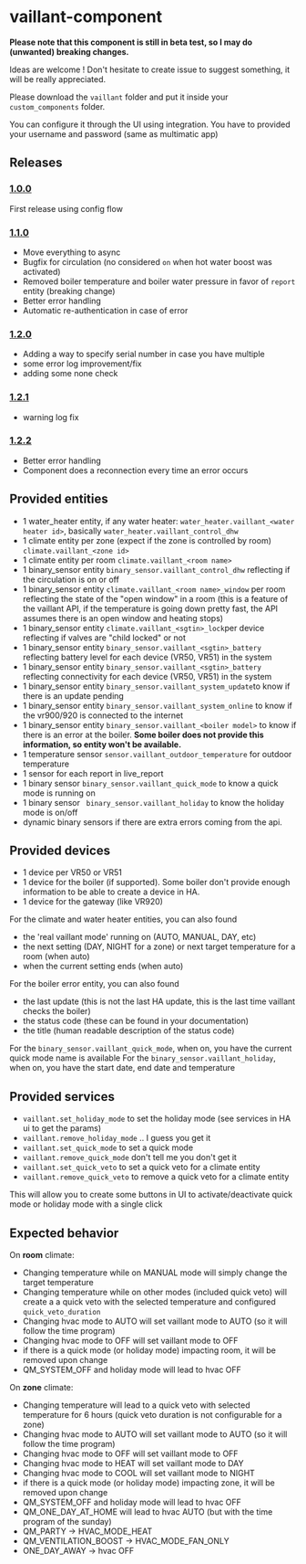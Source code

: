 # vaillant-component

**Please note that this component is still in beta test, so I may do (unwanted) breaking changes.**

Ideas are welcome ! Don't hesitate to create issue to suggest something, it will be really appreciated.

Please download the `vaillant` folder and put it inside your `custom_components` folder.

You can configure it through the UI using integration.
You have to provided your username and password (same as multimatic app)

## Releases
### [1.0.0](https://github.com/thomasgermain/vaillant-component/releases/tag/1.0.0)
First release using config flow
### [1.1.0](https://github.com/thomasgermain/vaillant-component/releases/tag/1.1.0)
- Move everything to async
- Bugfix for circulation (no considered `on` when hot water boost was activated)
- Removed boiler temperature and boiler water pressure in favor of `report` entity (breaking change)
- Better error handling
- Automatic re-authentication in case of error
### [1.2.0](https://github.com/thomasgermain/vaillant-component/releases/tag/1.2.0)
- Adding a way to specify serial number in case you have multiple
- some error log improvement/fix
- adding some none check
### [1.2.1](https://github.com/thomasgermain/vaillant-component/releases/tag/1.2.1)
- warning log fix
### [1.2.2](https://github.com/thomasgermain/vaillant-component/releases/tag/1.2.2)
- Better error handling
- Component does a reconnection every time an error occurs

## Provided entities
- 1 water_heater entity, if any water heater: `water_heater.vaillant_<water heater id>`, basically `water_heater.vaillant_control_dhw`
- 1 climate entity per zone (expect if the zone is controlled by room) `climate.vaillant_<zone id>`
- 1 climate entity per room `climate.vaillant_<room name>`
- 1 binary_sensor entity `binary_sensor.vaillant_control_dhw` reflecting if the circulation is on or off
- 1 binary_sensor entity `climate.vaillant_<room name>_window` per room reflecting the state of the "open window" in a room (this is a feature of the vaillant API, if the temperature is going down pretty fast, the API assumes there is an open window and heating stops)
- 1 binary_sensor entity `climate.vaillant_<sgtin>_lock`per device reflecting if valves are "child locked" or not
- 1 binary_sensor entity `binary_sensor.vaillant_<sgtin>_battery` reflecting battery level for each device (VR50, VR51) in the system
- 1 binary_sensor entity `binary_sensor.vaillant_<sgtin>_battery` reflecting connectivity for each device (VR50, VR51) in the system
- 1 binary_sensor entity `binary_sensor.vaillant_system_update`to know if there is an update pending
- 1 binary_sensor entity `binary_sensor.vaillant_system_online` to know if the vr900/920 is connected to the internet
- 1 binary_sensor entity `binary_sensor.vaillant_<boiler model>` to know if there is an error at the boiler. **Some boiler does not provide this information, so entity won't be available.**
- 1 temperature sensor `sensor.vaillant_outdoor_temperature` for outdoor temperature
- 1 sensor for each report in live_report
- 1 binary sensor `binary_sensor.vaillant_quick_mode` to know a quick mode is running on
- 1 binary sensor ` binary_sensor.vaillant_holiday` to know the holiday mode is on/off
- dynamic binary sensors if there are extra errors coming from the api.

## Provided devices
- 1 device per VR50 or VR51
- 1 device for the boiler (if supported). Some boiler don't provide enough information to be able to create a device in HA.
- 1 device for the gateway (like VR920)


For the climate and water heater entities, you can also found 
- the 'real vaillant mode' running on (AUTO, MANUAL, DAY, etc)
- the next setting (DAY, NIGHT for a zone) or next target temperature for a room (when auto)
- when the current setting ends (when auto)

For the boiler error entity, you can also found 
- the last update (this is not the last HA update, this is the last time vaillant checks the boiler)
- the status code (these can be found in your documentation)
- the title (human readable description of the status code)

For the `binary_sensor.vaillant_quick_mode`, when on, you have the current quick mode name is available
For the `binary_sensor.vaillant_holiday`, when on, you have the start date, end date and temperature

## Provided services
- `vaillant.set_holiday_mode` to set the holiday mode (see services in HA ui to get the params)
- `vaillant.remove_holiday_mode` .. I guess you get it
- `vaillant.set_quick_mode` to set a quick mode
- `vaillant.remove_quick_mode` don't tell me you don't get it 
- `vaillant.set_quick_veto` to set a quick veto for a climate entity
- `vaillant.remove_quick_veto` to remove a quick veto for a climate entity

This will allow you to create some buttons in UI to activate/deactivate quick mode or holiday mode with a single click


## Expected behavior

On **room** climate:
- Changing temperature while on MANUAL mode will simply change the target temperature
- Changing temperature while on other modes (included quick veto) will create a a quick veto with the selected temperature and configured `quick_veto_duration`
- Changing hvac mode to AUTO will set vaillant mode to AUTO (so it will follow the time program)
- Changing hvac mode to OFF will set vaillant mode to OFF
- if there is a quick mode (or holiday mode) impacting room, it will be removed upon change
- QM_SYSTEM_OFF and holiday mode will lead to hvac OFF

On **zone** climate:
- Changing temperature will lead to a quick veto with selected temperature for 6 hours (quick veto duration is not configurable for a zone)
- Changing hvac mode to AUTO will set vaillant mode to AUTO (so it will follow the time program)
- Changing hvac mode to OFF will set vaillant mode to OFF
- Changing hvac mode to HEAT will set vaillant mode to DAY
- Changing hvac mode to COOL will set vaillant mode to NIGHT
- if there is a quick mode (or holiday mode) impacting zone, it will be removed upon change
- QM_SYSTEM_OFF and holiday mode will lead to hvac OFF
- QM_ONE_DAY_AT_HOME will lead to hvac AUTO (but with the time program of the sunday)
- QM_PARTY -> HVAC_MODE_HEAT
- QM_VENTILATION_BOOST -> HVAC_MODE_FAN_ONLY
- ONE_DAY_AWAY -> hvac OFF 
